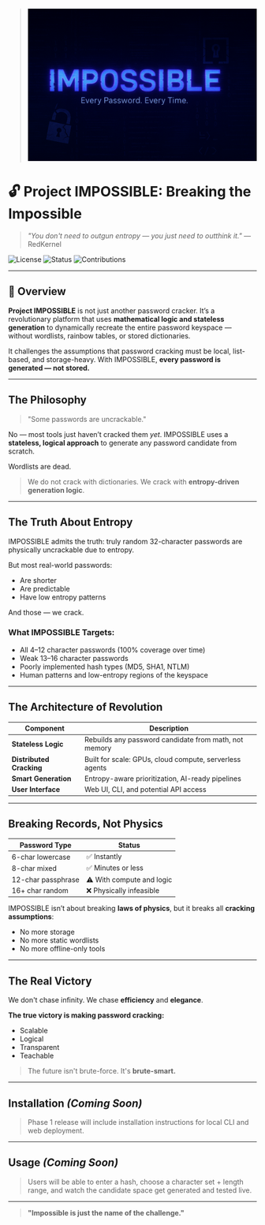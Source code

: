> ![Process Diagram](https://github.com/Gr3ytrac3/IMPOSSIBLE/blob/850e1a89a40f4a8054f20877324e37300575e0bc/impossible.png)
# 🔓 Project IMPOSSIBLE: Breaking the Impossible

> *"You don't need to outgun entropy — you just need to outthink it."*
> — RedKernel

![License](https://img.shields.io/badge/license-MIT-blue.svg) ![Status](https://img.shields.io/badge/status-Alpha-orange.svg) ![Contributions](https://img.shields.io/badge/contributions-welcome-brightgreen.svg)

---

## 📖 Overview

**Project IMPOSSIBLE** is not just another password cracker. It’s a revolutionary platform that uses **mathematical logic and stateless generation** to dynamically recreate the entire password keyspace — without wordlists, rainbow tables, or stored dictionaries.

It challenges the assumptions that password cracking must be local, list-based, and storage-heavy. With IMPOSSIBLE, **every password is generated — not stored.**

---

## The Philosophy

> "Some passwords are uncrackable."

No — most tools just haven’t cracked them *yet*.
IMPOSSIBLE uses a **stateless, logical approach** to generate any password candidate from scratch.

Wordlists are dead.

> We do not crack with dictionaries. We crack with **entropy-driven generation logic**.

---

## The Truth About Entropy

IMPOSSIBLE admits the truth: truly random 32-character passwords are physically uncrackable due to entropy.

But most real-world passwords:

* Are shorter
* Are predictable
* Have low entropy patterns

And those — we crack.

### What IMPOSSIBLE Targets:

* All 4–12 character passwords (100% coverage over time)
* Weak 13–16 character passwords
* Poorly implemented hash types (MD5, SHA1, NTLM)
* Human patterns and low-entropy regions of the keyspace

---

## The Architecture of Revolution

| Component                | Description                                             |
| ------------------------ | ------------------------------------------------------- |
| **Stateless Logic**      | Rebuilds any password candidate from math, not memory   |
| **Distributed Cracking** | Built for scale: GPUs, cloud compute, serverless agents |
| **Smart Generation**     | Entropy-aware prioritization, AI-ready pipelines        |
| **User Interface**       | Web UI, CLI, and potential API access                   |

---

## Breaking Records, Not Physics

| Password Type      | Status                    |
| ------------------ | ------------------------- |
| 6-char lowercase   | ✅ Instantly               |
| 8-char mixed       | ✅ Minutes or less         |
| 12-char passphrase | ⚠️ With compute and logic |
| 16+ char random    | ❌ Physically infeasible   |

IMPOSSIBLE isn’t about breaking **laws of physics**, but it breaks all **cracking assumptions**:

* No more storage
* No more static wordlists
* No more offline-only tools

---

## The Real Victory

We don't chase infinity. We chase **efficiency** and **elegance**.

**The true victory is making password cracking:**

* Scalable
* Logical
* Transparent
* Teachable

> The future isn't brute-force. It's **brute-smart.**

---

## Installation *(Coming Soon)*

> Phase 1 release will include installation instructions for local CLI and web deployment.

---

## Usage *(Coming Soon)*

> Users will be able to enter a hash, choose a character set + length range, and watch the candidate space get generated and tested live.

---

> **"Impossible is just the name of the challenge."**
